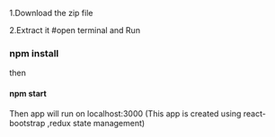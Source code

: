 1.Download the zip file 


2.Extract it
#open terminal and Run 
###    npm install
then
#### npm start
Then app will run on localhost:3000
(This app is created using react-bootstrap ,redux state management)

